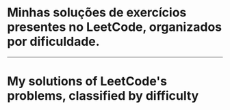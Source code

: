 # Minhas soluções de exercícios presentes no LeetCode, organizados por dificuldade.
----------------------------------------------------------------------------------------
# My solutions of LeetCode's problems, classified by difficulty
